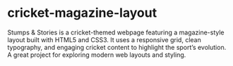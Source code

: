 # cricket-magazine-layout
Stumps &amp; Stories is a cricket-themed webpage featuring a magazine-style layout built with HTML5 and CSS3. It uses a responsive grid, clean typography, and engaging cricket content to highlight the sport’s evolution. A great project for exploring modern web layouts and styling.
